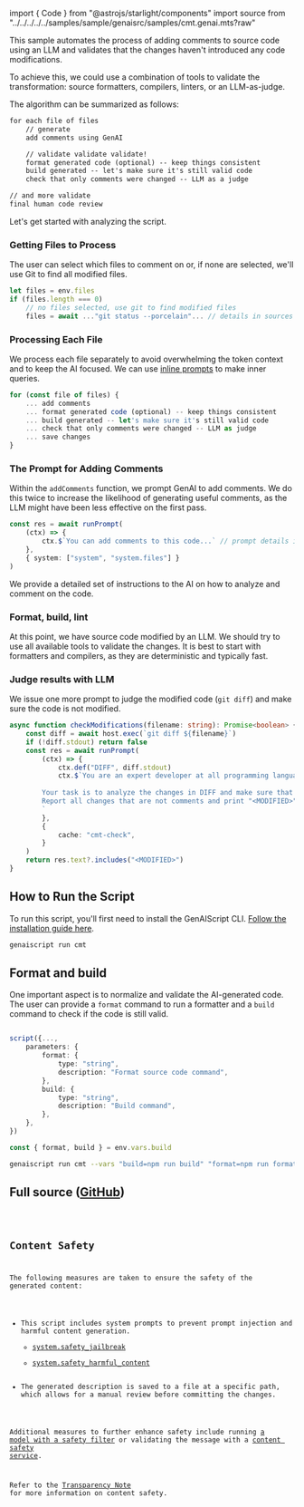 import { Code } from "@astrojs/starlight/components"
import source from "../../../../../samples/sample/genaisrc/samples/cmt.genai.mts?raw"

This sample automates the process of adding comments to source code using an LLM
and validates that the changes haven't introduced any code modifications.

To achieve this, we could use a combination of tools to validate the transformation: source formatters,
compilers, linters, or an LLM-as-judge.

The algorithm can be summarized as follows:

```txt
for each file of files
    // generate
    add comments using GenAI

    // validate validate validate!
    format generated code (optional) -- keep things consistent
    build generated -- let's make sure it's still valid code
    check that only comments were changed -- LLM as a judge

// and more validate
final human code review
```

Let's get started with analyzing the script.

### Getting Files to Process

The user can select which files to comment on or, if none are selected, we'll use Git to find all modified files.

```ts
let files = env.files
if (files.length === 0)
    // no files selected, use git to find modified files
    files = await ..."git status --porcelain"... // details in sources
```

### Processing Each File

We process each file separately to avoid overwhelming the token context and to keep the AI focused. We can use [inline prompts](/genaiscript/reference/scripts/inline-prompts) to make inner queries.

```ts
for (const file of files) {
    ... add comments
    ... format generated code (optional) -- keep things consistent
    ... build generated -- let's make sure it's still valid code
    ... check that only comments were changed -- LLM as judge
    ... save changes
}
```

### The Prompt for Adding Comments

Within the `addComments` function, we prompt GenAI to add comments.
We do this twice to increase the likelihood of generating useful comments,
as the LLM might have been less effective on the first pass.

```ts
const res = await runPrompt(
    (ctx) => {
        ctx.$`You can add comments to this code...` // prompt details in sources
    },
    { system: ["system", "system.files"] }
)
```

We provide a detailed set of instructions to the AI on how to analyze and comment on the code.

### Format, build, lint

At this point, we have source code modified by an LLM. We should try to use all available tools to validate the changes. It is best to start with formatters and compilers, as they are deterministic and typically fast.

### Judge results with LLM

We issue one more prompt to judge the modified code (`git diff`) and make sure the code is not modified.

```ts
async function checkModifications(filename: string): Promise<boolean> {
    const diff = await host.exec(`git diff ${filename}`)
    if (!diff.stdout) return false
    const res = await runPrompt(
        (ctx) => {
            ctx.def("DIFF", diff.stdout)
            ctx.$`You are an expert developer at all programming languages.
        
        Your task is to analyze the changes in DIFF and make sure that only comments are modified. 
        Report all changes that are not comments and print "<MODIFIED>".
        `
        },
        {
            cache: "cmt-check",
        }
    )
    return res.text?.includes("<MODIFIED>")
}
```

## How to Run the Script

To run this script, you'll first need to install the GenAIScript CLI. [Follow the installation guide here](https://microsoft.github.io/genaiscript/getting-started/installation).

```sh
genaiscript run cmt
```

## Format and build

One important aspect is to normalize and validate the AI-generated code. The user can provide a `format` command to run a formatter
and a `build` command to check if the code is still valid.

```ts

script({...,
    parameters: {
        format: {
            type: "string",
            description: "Format source code command",
        },
        build: {
            type: "string",
            description: "Build command",
        },
    },
})

const { format, build } = env.vars.build
```

```sh
genaiscript run cmt --vars "build=npm run build" "format=npm run format"
```

## Full source ([GitHub](https://github.com/microsoft/genaiscript/blob/main/samples/sample/genaisrc/samples/cmt.genai.mts))

<Code code={source} wrap={true} lang="ts" title="cmt.genai.mts" />

## Content Safety

The following measures are taken to ensure the safety of the generated content:

-   This script includes system prompts to prevent prompt injection and harmful content generation.
    -   [system.safety_jailbreak](/genaiscript/reference/scripts/system#systemsafety_jailbreak)
    -   [system.safety_harmful_content](/genaiscript/reference/scripts/system#systemsafety_harmful_content)
-   The generated description is saved to a file at a specific path, which allows for a manual review before committing the changes.

Additional measures to further enhance safety include running [a model with a safety filter](https://learn.microsoft.com/en-us/azure/ai-services/openai/concepts/content-filter?tabs=warning%2Cuser-prompt%2Cpython-new)
or validating the message with a [content safety service](/genaiscript/reference/scripts/content-safety).

Refer to the [Transparency Note](/genaiscript/reference/transparency-note/) for more information on content safety.
